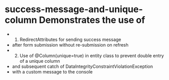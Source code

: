 # success-message-and-unique-column Demonstrates the use of 
 * 1. RedirectAttributes for sending success message
 * after form submission without re-submission on refresh
 * 2. Use of @Column(unique=true) in entity class to prevent double entry of a unique column
 * and subsequent catch of DataIntegrityConstraintViolationException
 * with a custom message to the console
